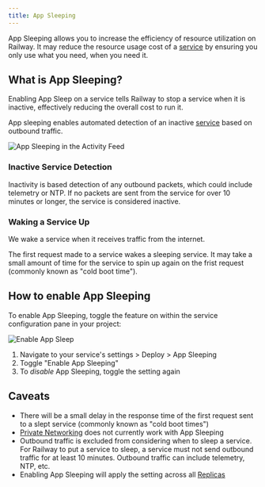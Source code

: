 ```yaml
---
title: App Sleeping
---
```


<PriorityBoardingBanner />

App Sleeping allows you to increase the efficiency of resource utilization on Railway.  It may reduce the resource usage cost of a [service](/develop/services) by ensuring you only use what you need, when you need it.

## What is App Sleeping?

Enabling App Sleep on a service tells Railway to stop a service when it is inactive, effectively reducing the overall cost to run it.

App sleeping enables automated detection of an inactive [service](/develop/services) based on outbound traffic.

<Image src="https://res.cloudinary.com/railway/image/upload/v1696017787/events_gjkaob.png"
alt="App Sleeping in the Activity Feed"
layout="intrinsic"
width={700} height={460} quality={100} />

### Inactive Service Detection

Inactivity is based detection of any outbound packets, which could include telemetry or NTP. If no packets are sent from the service for over 10 minutes or longer, the service is considered inactive.


### Waking a Service Up

We wake a service when it receives traffic from the internet.

The first request made to a service wakes a sleeping service.  It may take a small amount of time for the service to spin up again on the frist request (commonly known as "cold boot time").

## How to enable App Sleeping

To enable App Sleeping, toggle the feature on within the service configuration pane in your project:

<Image src="https://res.cloudinary.com/railway/image/upload/v1696548703/docs/scale-to-zero/appSleep_ksaewp.png"
alt="Enable App Sleep"
layout="intrinsic"
width={700} height={460} quality={100} />

1. Navigate to your service's settings > Deploy > App Sleeping
2. Toggle "Enable App Sleeping"
3. To _disable_ App Sleeping, toggle the setting again

## Caveats
- There will be a small delay in the response time of the first request sent to a slept service (commonly known as "cold boot times")
- [Private Networking](/reference/private-networking) does not currently work with App Sleeping
- Outbound traffic is excluded from considering when to sleep a service. For Railway to put a service to sleep, a service must not send outbound traffic for at least 10 minutes. Outbound traffic can include telemetry, NTP, etc.
- Enabling App Sleeping will apply the setting across all [Replicas](https://docs.railway.app/develop/services#horizontal-scaling-with-replicas)
